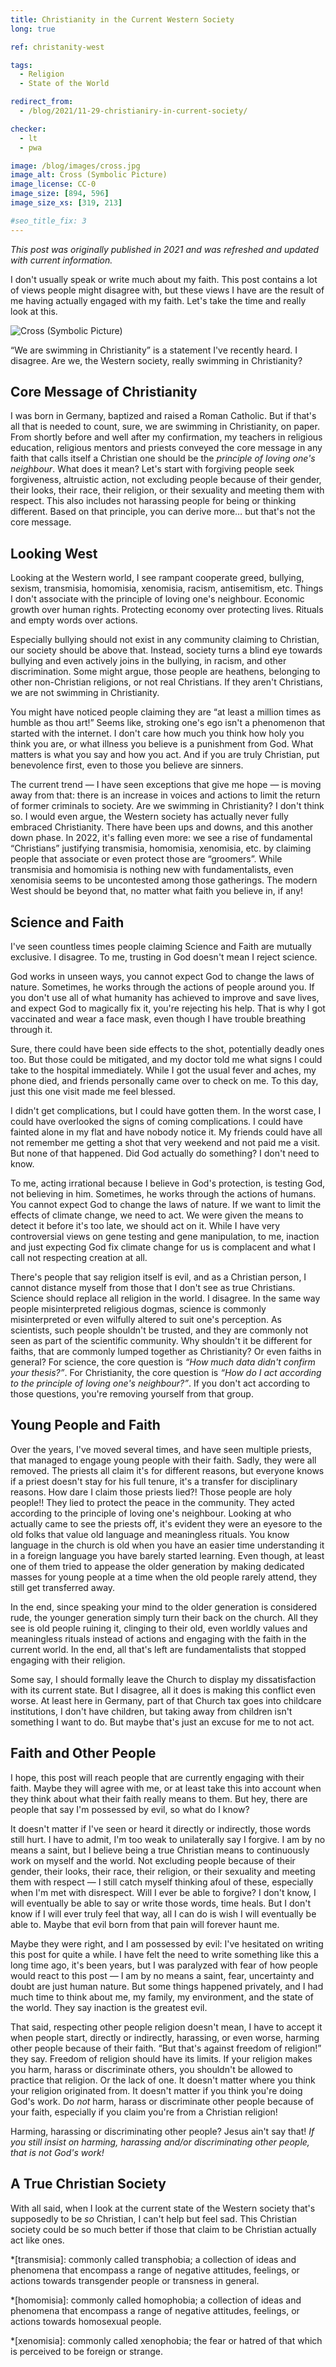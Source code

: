 ```yaml
---
title: Christianity in the Current Western Society
long: true

ref: christanity-west

tags:
  - Religion
  - State of the World

redirect_from:
  - /blog/2021/11-29-christianiry-in-current-society/

checker:
  - lt
  - pwa

image: /blog/images/cross.jpg
image_alt: Cross (Symbolic Picture)
image_license: CC-0
image_size: [894, 596]
image_size_xs: [319, 213]

#seo_title_fix: 3
---
```

*This post was originally published in 2021 and was refreshed and updated with current information.*

I don't usually speak or write much about my faith.
This post contains a lot of views people might disagree with, but these views I have are the result of me having actually engaged with my faith.
Let's take the time and really look at this.

<!-- markdownlint-disable MD033 -->
<picture>
  <source srcset="{{ '/blog/images/xs/cross.avif' | absolute_url }}" media="(max-width: 575.96px)" type="image/avif" width="319" height="213">
  <source srcset="{{ '/blog/images/xs/cross.webp' | absolute_url }}" media="(max-width: 575.96px)" type="image/webp" width="319" height="213">
  <source srcset="{{ '/blog/images/xs/cross.jpg' | absolute_url }}" media="(max-width: 575.96px)" type="image/jpeg" width="319" height="213">
  <source srcset="{{ '/blog/images/cross.avif' | absolute_url }}" media="(min-width: 576px)" type="image/avif" width="894" height="596">
  <source srcset="{{ '/blog/images/cross.webp' | absolute_url }}" media="
  (min-width: 576px)" type="image/webp" width="894" height="596">
  <source srcset="{{ '/blog/images/cross.jpg' | absolute_url }}" media="(min-width: 576px)" type="image/jpeg" width="894" height="596">
  <img loading="lazy" src="{{ '/blog/images/cross.webp' | absolute_url }}" alt="Cross (Symbolic Picture)">
</picture>
<!-- markdownlint-enable MD033 -->

“We are swimming in Christianity” is a statement I've recently heard.
I disagree.
Are we, the Western society, really swimming in Christianity?

## Core Message of Christianity

I was born in Germany, baptized and raised a Roman Catholic.
But if that's all that is needed to count, sure, we are swimming in Christianity, on paper.
From shortly before and well after my confirmation, my teachers in religious education, religious mentors and priests conveyed the core message in any faith that calls itself a Christian one should be the *principle of loving one's neighbour*.
What does it mean?
Let's start with forgiving people seek forgiveness, altruistic action, not excluding people because of their gender, their looks, their race, their religion, or their sexuality and meeting them with respect.
This also includes not harassing people for being or thinking different.
Based on that principle, you can derive more… but that's not the core message.

## Looking West

Looking at the Western world, I see rampant cooperate greed, bullying, sexism, transmisia, homomisia, xenomisia, racism, antisemitism, etc.
Things I don't associate with the principle of loving one's neighbour.
Economic growth over human rights.
Protecting economy over protecting lives.
Rituals and empty words over actions.

Especially bullying should not exist in any community claiming to Christian, our society should be above that.
Instead, society turns a blind eye towards bullying and even actively joins in the bullying, in racism, and other discrimination.
Some might argue, those people are heathens, belonging to other non-Christian religions, or not real Christians.
If they aren't Christians, we are not swimming in Christianity.

You might have noticed people claiming they are “at least a million times as humble as thou art!”
Seems like, stroking one's ego isn't a phenomenon that started with the internet.
I don't care how much you think how holy you think you are, or what illness you believe is a punishment from God.
What matters is what you say and how you act.
And if you are truly Christian, put benevolence first, even to those you believe are sinners.

The current trend — I have seen exceptions that give me hope — is moving away from that: there is an increase in voices and actions to limit the return of former criminals to society.
Are we swimming in Christianity?
I don't think so.
I would even argue, the Western society has actually never fully embraced Christianity.
There have been ups and downs, and this another down phase.
In 2022, it's falling even more: we see a rise of fundamental “Christians” justifying transmisia, homomisia, xenomisia, etc. by claiming people that associate or even protect those are “groomers”.
While transmisia and homomisia is nothing new with fundamentalists, even xenomisia seems to be uncontested among those gatherings.
The modern West should be beyond that, no matter what faith you believe in, if any!

## Science and Faith

I've seen countless times people claiming Science and Faith are mutually exclusive.
I disagree.
To me, trusting in God doesn't mean I reject science.

God works in unseen ways, you cannot expect God to change the laws of nature.
Sometimes, he works through the actions of people around you.
If you don't use all of what humanity has achieved to improve and save lives, and expect God to magically fix it, you're rejecting his help.
That is why I got vaccinated and wear a face mask, even though I have trouble breathing through it.

Sure, there could have been side effects to the shot, potentially deadly ones too.
But those could be mitigated, and my doctor told me what signs I could take to the hospital immediately.
While I got the usual fever and aches, my phone died, and friends personally came over to check on me.
To this day, just this one visit made me feel blessed.

I didn't get complications, but I could have gotten them.
In the worst case, I could have overlooked the signs of coming complications.
I could have fainted alone in my flat and have nobody notice it.
My friends could have all not remember me getting a shot that very weekend and not paid me a visit.
But none of that happened.
Did God actually do something?
I don't need to know.

To me, acting irrational because I believe in God's protection, is testing God, not believing in him.
Sometimes, he works through the actions of humans.
You cannot expect God to change the laws of nature.
If we want to limit the effects of climate change, we need to act.
We were given the means to detect it before it's too late, we should act on it.
While I have very controversial views on gene testing and gene manipulation, to me, inaction and just expecting God fix climate change for us is complacent and what I call not respecting creation at all.

There's people that say religion itself is evil, and as a Christian person, I cannot distance myself from those that I don't see as true Christians.
Science should replace all religion in the world.
I disagree.
In the same way people misinterpreted religious dogmas, science is commonly misinterpreted or even wilfully altered to suit one's perception.
As scientists, such people shouldn't be trusted, and they are commonly not seen as part of the scientific community.
Why shouldn't it be different for faiths, that are commonly lumped together as Christianity?
Or even faiths in general?
For science, the core question is *“How much data didn't confirm your thesis?”*.
For Christianity, the core question is *“How do I act according to the principle of loving one's neighbour?”*.
If you don't act according to those questions, you're removing yourself from that group.

## Young People and Faith

Over the years, I've moved several times, and have seen multiple priests, that managed to engage young people with their faith.
Sadly, they were all removed.
The priests all claim it's for different reasons, but everyone knows if a priest doesn't stay for his full tenure, it's a transfer for disciplinary reasons.
How dare I claim those priests lied?!
Those people are holy people!!
They lied to protect the peace in the community.
They acted according to the principle of loving one's neighbour.
Looking at who actually came to see the priests off, it's evident they were an eyesore to the old folks that value old language and meaningless rituals.
You know language in the church is old when you have an easier time understanding it in a foreign language you have barely started learning.
Even though, at least one of them tried to appease the older generation by making dedicated masses for young people at a time when the old people rarely attend, they still get transferred away.

In the end, since speaking your mind to the older generation is considered rude, the younger generation simply turn their back on the church.
All they see is old people ruining it, clinging to their old, even worldly values and meaningless rituals instead of actions and engaging with the faith in the current world.
In the end, all that's left are fundamentalists that stopped engaging with their religion.

Some say, I should formally leave the Church to display my dissatisfaction with its current state.
But I disagree, all it does is making this conflict even worse.
At least here in Germany, part of that Church tax goes into childcare institutions, I don't have children, but taking away from children isn't something I want to do.
But maybe that's just an excuse for me to not act.

## Faith and Other People

I hope, this post will reach people that are currently engaging with their faith.
Maybe they will agree with me, or at least take this into account when they think about what their faith really means to them.
But hey, there are people that say I'm possessed by evil, so what do I know?

It doesn't matter if I've seen or heard it directly or indirectly, those words still hurt.
I have to admit, I'm too weak to unilaterally say I forgive.
I am by no means a saint, but I believe being a true Christian means to continuously work on myself and the world.
Not excluding people because of their gender, their looks, their race, their religion, or their sexuality and meeting them with respect — I still catch myself thinking afoul of these, especially when I'm met with disrespect.
Will I ever be able to forgive?
I don't know, I will eventually be able to say or write those words, time heals.
But I don't know if I will ever truly feel that way, all I can do is wish I will eventually be able to.
Maybe that evil born from that pain will forever haunt me.

Maybe they were right, and I am possessed by evil: I've hesitated on writing this post for quite a while.
I have felt the need to write something like this a long time ago, it's been years, but I was paralyzed with fear of how people would react to this post — I am by no means a saint, fear, uncertainty and doubt are just human nature.
But some things happened privately, and I had much time to think about me, my family, my environment, and the state of the world.
They say inaction is the greatest evil.

That said, respecting other people religion doesn't mean, I have to accept it when people start, directly or indirectly, harassing, or even worse, harming other people because of their faith.
“But that's against freedom of religion!” they say.
Freedom of religion should have its limits.
If your religion makes you harm, harass or discriminate others, you shouldn't be allowed to practice that religion.
Or the lack of one.
It doesn't matter where you think your religion originated from.
It doesn't matter if you think you're doing God's work.
Do *not* harm, harass or discriminate other people because of your faith, especially if you claim you're from a Christian religion!

Harming, harassing or discriminating other people?
Jesus ain't say that!
*If you still insist on harming, harassing and/or discriminating other people, that is not God's work!*

## A True Christian Society

With all said, when I look at the current state of the Western society that's supposedly to be *so* Christian, I can't help but feel sad.
This Christian society could be so much better if those that claim to be Christian actually act like ones.

*[transmisia]: commonly called transphobia; a collection of ideas and phenomena that encompass a range of negative attitudes, feelings, or actions towards transgender people or transness in general.

*[homomisia]: commonly called homophobia; a collection of ideas and phenomena that encompass a range of negative attitudes, feelings, or actions towards homosexual people.

*[xenomisia]: commonly called xenophobia; the fear or hatred of that which is perceived to be foreign or strange.
